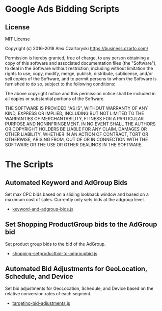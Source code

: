# Google Ads Bidding Scripts

## License

MIT License

Copyright (c) 2016-2018 Alex Czartoryski
https://business.czarto.com/

Permission is hereby granted, free of charge, to any person obtaining a copy
of this software and associated documentation files (the "Software"), to deal
in the Software without restriction, including without limitation the rights
to use, copy, modify, merge, publish, distribute, sublicense, and/or sell
copies of the Software, and to permit persons to whom the Software is
furnished to do so, subject to the following conditions:

The above copyright notice and this permission notice shall be included in all
copies or substantial portions of the Software.

THE SOFTWARE IS PROVIDED "AS IS", WITHOUT WARRANTY OF ANY KIND, EXPRESS OR
IMPLIED, INCLUDING BUT NOT LIMITED TO THE WARRANTIES OF MERCHANTABILITY,
FITNESS FOR A PARTICULAR PURPOSE AND NONINFRINGEMENT. IN NO EVENT SHALL THE
AUTHORS OR COPYRIGHT HOLDERS BE LIABLE FOR ANY CLAIM, DAMAGES OR OTHER
LIABILITY, WHETHER IN AN ACTION OF CONTRACT, TORT OR OTHERWISE, ARISING FROM,
OUT OF OR IN CONNECTION WITH THE SOFTWARE OR THE USE OR OTHER DEALINGS IN THE
SOFTWARE.

# The Scripts

## Automated Keyword and AdGroup Bids
Set max CPC bids based on a sliding lookback window and based on a maximum cost of sales. Currently only sets bids at the adgroup level.
- <a href="https://github.com/Czarto/Adwords-Scripts/blob/master/keyword-and-adgroup-bids.js">keyword-and-adgroup-bids.js</a>

## Set Shopping ProductGroup bids to the AdGroup bid
Set product group bids to the bid of the AdGroup.
- <a href="https://github.com/Czarto/Adwords-Scripts/blob/master/shopping-setproductbid-to-adgroupbid.js">shopping-setproductbid-to-adgroupbid.js</a>

## Automated Bid Adjustments for GeoLocation, Schedule, and  Device
Set bid adjustments for GeoLocation, Schedule, and Device based on the relative conversion rates of each segment.
- <a href="https://github.com/Czarto/Adwords-Scripts/blob/master/targeting-bid-adjustments.js">targeting-bid-adjustments.js</a>

